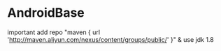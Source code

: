 # AndroidBase
important
add repo "maven { url 'http://maven.aliyun.com/nexus/content/groups/public/' }" & use jdk 1.8
